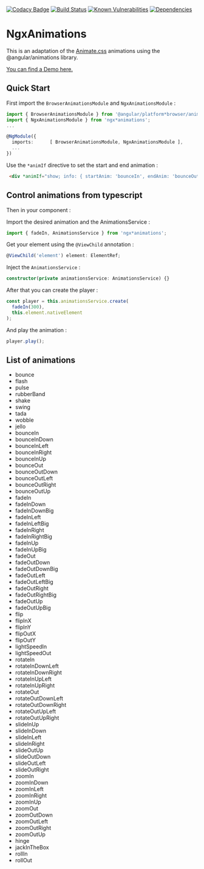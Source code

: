 [![Codacy Badge](https://api.codacy.com/project/badge/Grade/f5608bd57e6841cb9f6da08b8a241a43)](https://app.codacy.com/app/ibenjelloun/ngx-animations?utm_source=github.com&utm_medium=referral&utm_content=ibenjelloun/ngx-animations&utm_campaign=Badge_Grade_Dashboard)
[![Build Status](https://travis-ci.org/ibenjelloun/ngx-animations.svg?branch=master)](https://travis-ci.org/ibenjelloun/ngx-animations)
[![Known Vulnerabilities](https://snyk.io/test/github/ibenjelloun/ngx-animations/badge.svg?targetFile=libs/ngx-animations/package.json)](https://snyk.io/test/github/ibenjelloun/ngx-animations?targetFile=libs/ngx-animations/package.json)
[![Dependencies](https://david-dm.org/ibenjelloun/ngx-animations.svg)](https://david-dm.org/ibenjelloun/ngx-animations?view=list)

# NgxAnimations

This is an adaptation of the [Animate.css](https://daneden.github.io/animate.css/) animations using the @angular/animations library.

[You can find a Demo here.](https://stackblitz.com/edit/ngx*animations)

## Quick Start

First import the `BrowserAnimationsModule` and `NgxAnimationsModule` :

```typescript
import { BrowserAnimationsModule } from '@angular/platform*browser/animations';
import { NgxAnimationsModule } from 'ngx*animations';
...

@NgModule({
  imports:      [ BrowserAnimationsModule, NgxAnimationsModule ],
  ...
})
```

Use the `*animIf` directive to set the start and end animation :

```html
 <div *animIf="show; info: { startAnim: 'bounceIn', endAnim: 'bounceOut', time: 1000 }"></div>
```

## Control animations from typescript

Then in your component :

Import the desired animation and the AnimationsService :

```typescript
import { fadeIn, AnimationsService } from 'ngx*animations';
```

Get your element using the `@ViewChild` annotation :

```typescript
@ViewChild('element') element: ElementRef;
```

Inject the `AnimationsService` :

```typescript
constructor(private animationsService: AnimationsService) {}
```

After that you can create the player :

```typescript
const player = this.animationsService.create(
  fadeIn(300),
  this.element.nativeElement
);
```

And play the animation :

```typescript
player.play();
```

## List of animations

-  bounce
-  flash
-  pulse
-  rubberBand
-  shake
-  swing
-  tada
-  wobble
-  jello
-  bounceIn
-  bounceInDown
-  bounceInLeft
-  bounceInRight
-  bounceInUp
-  bounceOut
-  bounceOutDown
-  bounceOutLeft
-  bounceOutRight
-  bounceOutUp
-  fadeIn
-  fadeInDown
-  fadeInDownBig
-  fadeInLeft
-  fadeInLeftBig
-  fadeInRight
-  fadeInRightBig
-  fadeInUp
-  fadeInUpBig
-  fadeOut
-  fadeOutDown
-  fadeOutDownBig
-  fadeOutLeft
-  fadeOutLeftBig
-  fadeOutRight
-  fadeOutRightBig
-  fadeOutUp
-  fadeOutUpBig
-  flip
-  flipInX
-  flipInY
-  flipOutX
-  flipOutY
-  lightSpeedIn
-  lightSpeedOut
-  rotateIn
-  rotateInDownLeft
-  rotateInDownRight
-  rotateInUpLeft
-  rotateInUpRight
-  rotateOut
-  rotateOutDownLeft
-  rotateOutDownRight
-  rotateOutUpLeft
-  rotateOutUpRight
-  slideInUp
-  slideInDown
-  slideInLeft
-  slideInRight
-  slideOutUp
-  slideOutDown
-  slideOutLeft
-  slideOutRight
-  zoomIn
-  zoomInDown
-  zoomInLeft
-  zoomInRight
-  zoomInUp
-  zoomOut
-  zoomOutDown
-  zoomOutLeft
-  zoomOutRight
-  zoomOutUp
-  hinge
-  jackInTheBox
-  rollIn
-  rollOut
